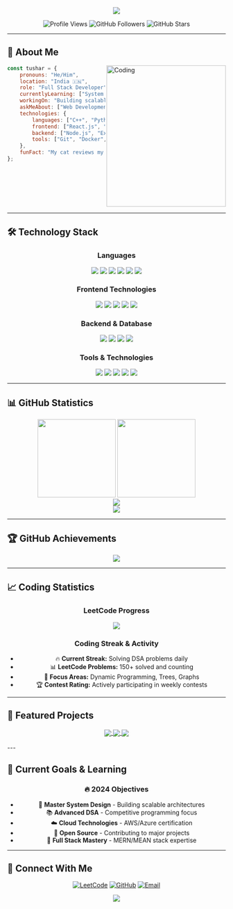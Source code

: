 <div align="center">
  <img src="https://capsule-render.vercel.app/api?type=waving&color=gradient&customColorList=0,2,2,5,30&height=300&section=header&text=Tushar%20Tanwar&fontSize=90&fontAlignY=38&animation=twinkling&desc=Full%20Stack%20Developer%20|%20Problem%20Solver%20|%20Open%20Source%20Enthusiast&descAlignY=51&descAlign=62" />
</div>

<div align="center">
   
  
  <p>
    <img src="https://komarev.com/ghpvc/?username=TRrajputDev&label=Profile%20Views&color=brightgreen&style=flat-square" alt="Profile Views" />
    <img src="https://img.shields.io/github/followers/TRrajputDev?label=Followers&style=flat-square&color=blue" alt="GitHub Followers" />
    <img src="https://img.shields.io/github/stars/TRrajputDev?label=Stars&style=flat-square&color=yellow" alt="GitHub Stars" />
  </p>
   
</div>

---

## 🚀 About Me

<img align="right" alt="Coding" width="275" height ="325" src="https://cdn.dribbble.com/users/1162077/screenshots/3848914/programmer.gif">

```javascript
const tushar = {
    pronouns: "He/Him",
    location: "India 🇮🇳",
    role: "Full Stack Developer",
    currentlyLearning: ["System Design", "Advanced DSA", "Cloud Architecture"],
    workingOn: "Building scalable web applications",
    askMeAbout: ["Web Development", "DSA", "System Design", "Open Source"],
    technologies: {
        languages: ["C++", "Python", "JavaScript", "Java", "TypeScript"],
        frontend: ["React.js", "Next.js", "TailwindCSS", "HTML5", "CSS3"],
        backend: ["Node.js", "Express.js", "MongoDB", "MySQL"],
        tools: ["Git", "Docker", "Linux", "VS Code"]
    },
    funFact: "My cat reviews my code (and sometimes approves it) 🐱‍💻"
};
```

<br clear="right"/>

---

## 🛠️ Technology Stack

<div align="center">

### Languages
<p>
  <img src="https://img.shields.io/badge/C++-00599C?style=for-the-badge&logo=cplusplus&logoColor=white" />
  <img src="https://img.shields.io/badge/Python-3776AB?style=for-the-badge&logo=python&logoColor=white" />
  <img src="https://img.shields.io/badge/JavaScript-F7DF1E?style=for-the-badge&logo=javascript&logoColor=black" />
  <img src="https://img.shields.io/badge/Java-ED8B00?style=for-the-badge&logo=openjdk&logoColor=white" />
  <img src="https://img.shields.io/badge/TypeScript-007ACC?style=for-the-badge&logo=typescript&logoColor=white" />
  <img src="https://img.shields.io/badge/C-00599C?style=for-the-badge&logo=c&logoColor=white" />
</p>

### Frontend Technologies
<p>
  <img src="https://img.shields.io/badge/React-20232A?style=for-the-badge&logo=react&logoColor=61DAFB" />
  <img src="https://img.shields.io/badge/Next.js-000000?style=for-the-badge&logo=nextdotjs&logoColor=white" />
  <img src="https://img.shields.io/badge/TailwindCSS-38B2AC?style=for-the-badge&logo=tailwind-css&logoColor=white" />
  <img src="https://img.shields.io/badge/HTML5-E34F26?style=for-the-badge&logo=html5&logoColor=white" />
  <img src="https://img.shields.io/badge/CSS3-1572B6?style=for-the-badge&logo=css3&logoColor=white" />
</p>

### Backend & Database
<p>
  <img src="https://img.shields.io/badge/Node.js-43853D?style=for-the-badge&logo=node.js&logoColor=white" />
  <img src="https://img.shields.io/badge/Express.js-404D59?style=for-the-badge&logo=express&logoColor=white" />
  <img src="https://img.shields.io/badge/MongoDB-4EA94B?style=for-the-badge&logo=mongodb&logoColor=white" />
  <img src="https://img.shields.io/badge/MySQL-005C84?style=for-the-badge&logo=mysql&logoColor=white" />
</p>

### Tools & Technologies
<p>
  <img src="https://img.shields.io/badge/Git-F05032?style=for-the-badge&logo=git&logoColor=white" />
  <img src="https://img.shields.io/badge/GitHub-100000?style=for-the-badge&logo=github&logoColor=white" />
  <img src="https://img.shields.io/badge/Linux-FCC624?style=for-the-badge&logo=linux&logoColor=black" />
  <img src="https://img.shields.io/badge/Docker-2496ED?style=for-the-badge&logo=docker&logoColor=white" />
  <img src="https://img.shields.io/badge/VS%20Code-007ACC?style=for-the-badge&logo=visual-studio-code&logoColor=white" />
</p>

</div>

---

## 📊 GitHub Statistics

<div align="center" >
  <img height="180em" src="[https://github-readme-stats.vercel.app/api?username=TRrajputDev&show_icons=true&theme=radical&include_all_commits=true&count_private=true&hide_border=true](https://github-readme-stats.vercel.app/api?username=TRrajputDev&show_icons=true&theme=radical&include_all_commits=true&count_private=true&hide_border=true)"/>
  <img height="180em" src="https://github-readme-stats.vercel.app/api/top-langs/?username=TRrajputDev&layout=compact&langs_count=8&theme=radical&hide_border=true"/>
</div>

<div align="center">
  <img src="https://streak-stats.demolab.com/?user=TRrajputDev&theme=radical&hide_border=true" />
</div>

<div align="center">
  <img src="https://github-readme-activity-graph.vercel.app/graph?username=TRrajputDev&theme=redical&hide_border=true&custom_title=Contribution%20Graph" />
</div>

---

## 🏆 GitHub Achievements

<div align="center">
  <img src="https://github-profile-trophy.vercel.app/?username=TRrajputDev&theme=radical&no-frame=true&no-bg=false&margin-w=4" />
</div>

---

## 📈 Coding Statistics

<div align="center">
  
### LeetCode Progress
<img src="https://leetcard.jacoblin.cool/TusharTanwar?theme=dark&font=Karma&ext=heatmap" />

### Coding Streak & Activity
- 🔥 **Current Streak:** Solving DSA problems daily
- 📊 **LeetCode Problems:** 150+ solved and counting
- 🎯 **Focus Areas:** Dynamic Programming, Trees, Graphs
- 🏆 **Contest Rating:** Actively participating in weekly contests

</div>

---

## 🚀 Featured Projects

<div align="center">

<a href="https://github.com/TRrajputDev/narrativ">
  <img align="center" src="https://github-readme-stats.vercel.app/api/pin/?username=TRrajputDev&repo=narrativ&theme=radical&hide_border=true" />
</a>


<a href="https://github.com/TRrajputDev/snow-ai">
  <img align="center" src="https://github-readme-stats.vercel.app/api/pin/?username=TRrajputDev&repo=snow-ai&theme=radical&hide_border=true" />
</a>

<a href="https://github.com/TRrajputDev/ShopCRM">
  <img align="center" src="https://github-readme-stats.vercel.app/api/pin/?username=TRrajputDev&repo=ShopCRM&theme=radical&hide_border=true" />
</a>

</div>

<br />
---

## 🎯 Current Goals & Learning

<div align="center">

### 🔥 2024 Objectives
- 🎯 **Master System Design** - Building scalable architectures
- 📚 **Advanced DSA** - Competitive programming focus  
- ☁️ **Cloud Technologies** - AWS/Azure certification
- 🤝 **Open Source** - Contributing to major projects
- 🚀 **Full Stack Mastery** - MERN/MEAN stack expertise

</div>

---

## 🤝 Connect With Me

<div align="center">
  
[![LeetCode](https://img.shields.io/badge/LeetCode-FFA116?style=for-the-badge&logo=leetcode&logoColor=black)](https://leetcode.com/TusharTanwar)
[![GitHub](https://img.shields.io/badge/GitHub-100000?style=for-the-badge&logo=github&logoColor=white)](https://github.com/TRrajputDev)
[![Email](https://img.shields.io/badge/Email-D14836?style=for-the-badge&logo=gmail&logoColor=white)](mailto:tushartanwar183@gmail.com)

</div>


<div align="center">
<img src="https://capsule-render.vercel.app/api?type=waving&color=gradient&height=200&section=footer" />

</div>
